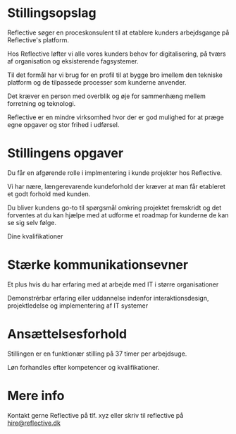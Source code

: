# Stillingsopslag

Reflective søger en proceskonsulent til at etablere kunders arbejdsgange på Reflective's platform.

Hos Reflective løfter vi alle vores kunders behov for digitalisering,
på tværs af organisation og eksisterende fagsystemer.

Til det formål har vi brug for en profil til at bygge bro imellem den tekniske platform
og de tilpassede processer som kunderne anvender.

Det kræver en person med overblik og øje for sammenhæng mellem forretning og teknologi.

Reflective er en mindre virksomhed hvor der er god mulighed for at præge egne opgaver og stor frihed i udførsel.

# Stillingens opgaver

Du får en afgørende rolle i implmentering i kunde projekter hos Reflective.

Vi har nære, længerevarende kundeforhold der kræver at man får etableret et godt forhold med kunden.

Du bliver kundens go-to til spørgsmål omkring projektet fremskridt og det forventes at du kan hjælpe med at udforme et roadmap for kunderne de kan se sig selv følge.


Dine kvalifikationer


# Stærke kommunikationsevner

Et plus hvis du har erfaring med at arbejde med IT i større organisationer


Demonstrérbar erfaring eller uddannelse indenfor interaktionsdesign,
projektledelse og implementering af IT systemer

# Ansættelsesforhold

Stillingen er en funktionær stilling på 37 timer per arbejdsuge.

Løn forhandles efter kompetencer og kvalifikationer.

# Mere info

Kontakt gerne Reflective på tlf. xyz eller skriv til reflective på hire@reflective.dk